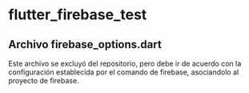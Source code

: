 # flutter_firebase_test

## Archivo firebase_options.dart

Este archivo se excluyó del repositorio, pero debe ir de acuerdo con la configuración establecida
por el comando de firebase, asociandolo al proyecto de firebase.
